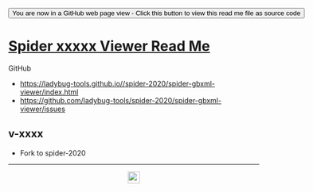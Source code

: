 <span style=display:none; >[You are now in a GitHub source code view - click this link to view Read Me file as a web page](https://ladybug-tools.github.io/spider-2020/#README.md "View file as a web page.") </span>

<div><input type=button onclick=window.location.href="https://github.com/ladybug-tools/spider-2020/"
value="You are now in a GitHub web page view - Click this button to view this read me file as source code" ></div>

# [Spider xxxxx Viewer Read Me]( ./readme.html )

<!--@@@
<iframe src=https://theo-armour.github.io/2020/xxxxx height=500px width=100% ></iframe>
_ZZZZZ_

### Full Screen: [ZZZZZ]( https://theo-armour.github.io/2020/xxxxx.html )

@@@-->

GitHub

* https://ladybug-tools.github.io//spider-2020/spider-gbxml-viewer/index.html
* https://github.com/ladybug-tools/spider-2020/spider-gbxml-viewer/issues



## v-xxxx

* Fork to spider-2020


***

<center title="hello! Click me to go up to the top" ><a href=javascript:window.scrollTo(0,0); style=text-decoration:none; > <img width=24 src="https://ladybug.tools/artwork/icons_bugs/ico/spider.ico" > </a></center>
